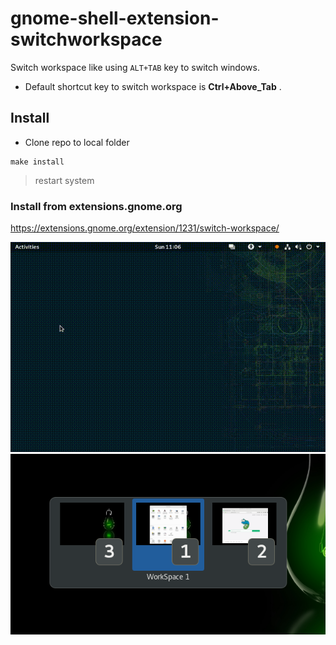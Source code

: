 # gnome-shell-extension-switchworkspace

Switch workspace like using `ALT+TAB` key to switch windows.

* Default shortcut key to switch workspace is **Ctrl+Above_Tab** .

## Install

* Clone repo to local folder

```
make install
```
> restart system

### Install from extensions.gnome.org

https://extensions.gnome.org/extension/1231/switch-workspace/

![screenshot](/switch-workspaces.gif)
![screenshot](/Screenshot.png)
